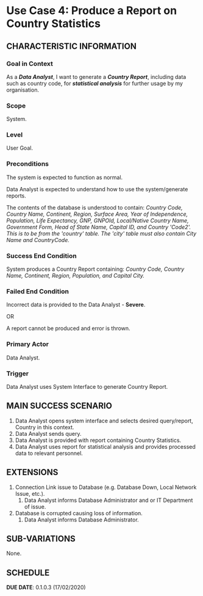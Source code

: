 # Use Case 4: Produce a Report on Country Statistics

## CHARACTERISTIC INFORMATION

### Goal in Context

As a ***Data Analyst***, I want to generate a ***Country Report***, including data such as country code, for ***statistical analysis*** for further usage by my organisation.

### Scope

System.

### Level

User Goal.

### Preconditions

The system is expected to function as normal.

Data Analyst is expected to understand how to use the system/generate reports.

The contents of the database is understood to contain: *Country Code, Country Name, Continent, Region, Surface Area, Year of Independence, Population, Life Expectancy, GNP, GNPOld, Local/Native Country Name, Government Form, Head of State Name, Capital ID, and Country 'Code2'. This is to be from the 'country' table. The 'city' table must also contain City Name and CountryCode.*
  
### Success End Condition

System produces a Country Report containing: *Country Code, Country Name, Continent, Region, Population, and Capital City.*

### Failed End Condition

Incorrect data is provided to the Data Analyst - **Severe**.

OR

A report cannot be produced and error is thrown.

### Primary Actor

Data Analyst.

### Trigger

Data Analyst uses System Interface to generate Country Report.

## MAIN SUCCESS SCENARIO

1. Data Analyst opens system interface and selects desired query/report, Country in this context.
2. Data Analyst sends query.
3. Data Analyst is provided with report containing Country Statistics.
4. Data Analyst uses report for statistical analysis and provides processed data to relevant personnel.

## EXTENSIONS

1. Connection Link issue to Database (e.g. Database Down, Local Network Issue, etc.).
   1. Data Analyst informs Database Administrator and or IT Department of issue.
2. Database is corrupted causing loss of information.
    1. Data Analyst informs Database Administrator.

## SUB-VARIATIONS

None.

## SCHEDULE

**DUE DATE**: 0.1.0.3 (17/02/2020)